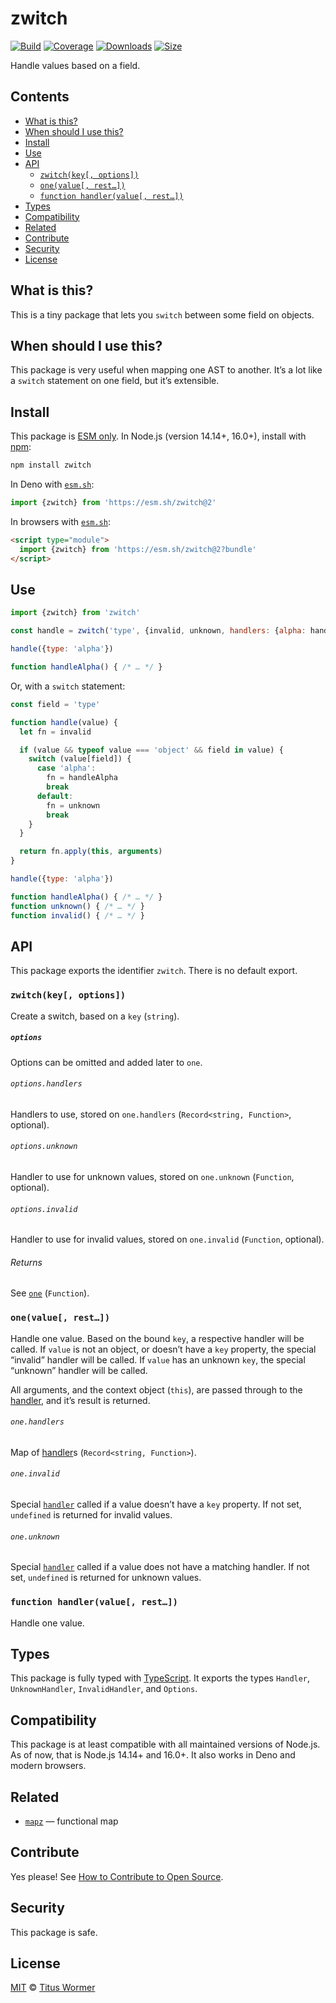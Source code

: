# zwitch

[![Build][build-badge]][build]
[![Coverage][coverage-badge]][coverage]
[![Downloads][downloads-badge]][downloads]
[![Size][size-badge]][size]

Handle values based on a field.

## Contents

*   [What is this?](#what-is-this)
*   [When should I use this?](#when-should-i-use-this)
*   [Install](#install)
*   [Use](#use)
*   [API](#api)
    *   [`zwitch(key[, options])`](#zwitchkey-options)
    *   [`one(value[, rest…])`](#onevalue-rest)
    *   [`function handler(value[, rest…])`](#function-handlervalue-rest)
*   [Types](#types)
*   [Compatibility](#compatibility)
*   [Related](#related)
*   [Contribute](#contribute)
*   [Security](#security)
*   [License](#license)

## What is this?

This is a tiny package that lets you `switch` between some field on objects.

## When should I use this?

This package is very useful when mapping one AST to another.
It’s a lot like a `switch` statement on one field, but it’s extensible.

## Install

This package is [ESM only][esm].
In Node.js (version 14.14+, 16.0+), install with [npm][]:

```sh
npm install zwitch
```

In Deno with [`esm.sh`][esmsh]:

```js
import {zwitch} from 'https://esm.sh/zwitch@2'
```

In browsers with [`esm.sh`][esmsh]:

```html
<script type="module">
  import {zwitch} from 'https://esm.sh/zwitch@2?bundle'
</script>
```

## Use

```js
import {zwitch} from 'zwitch'

const handle = zwitch('type', {invalid, unknown, handlers: {alpha: handleAlpha}})

handle({type: 'alpha'})

function handleAlpha() { /* … */ }
```

Or, with a `switch` statement:

```js
const field = 'type'

function handle(value) {
  let fn = invalid

  if (value && typeof value === 'object' && field in value) {
    switch (value[field]) {
      case 'alpha':
        fn = handleAlpha
        break
      default:
        fn = unknown
        break
    }
  }

  return fn.apply(this, arguments)
}

handle({type: 'alpha'})

function handleAlpha() { /* … */ }
function unknown() { /* … */ }
function invalid() { /* … */ }
```

## API

This package exports the identifier `zwitch`.
There is no default export.

### `zwitch(key[, options])`

Create a switch, based on a `key` (`string`).

##### `options`

Options can be omitted and added later to `one`.

###### `options.handlers`

Handlers to use, stored on `one.handlers` (`Record<string, Function>`,
optional).

###### `options.unknown`

Handler to use for unknown values, stored on `one.unknown` (`Function`,
optional).

###### `options.invalid`

Handler to use for invalid values, stored on `one.invalid` (`Function`,
optional).

###### Returns

See [`one`][one] (`Function`).

### `one(value[, rest…])`

Handle one value.
Based on the bound `key`, a respective handler will be called.
If `value` is not an object, or doesn’t have a `key` property, the special
“invalid” handler will be called.
If `value` has an unknown `key`, the special “unknown” handler will be called.

All arguments, and the context object (`this`), are passed through to the
[handler][], and it’s result is returned.

###### `one.handlers`

Map of [handler][]s (`Record<string, Function>`).

###### `one.invalid`

Special [`handler`][handler] called if a value doesn’t have a `key` property.
If not set, `undefined` is returned for invalid values.

###### `one.unknown`

Special [`handler`][handler] called if a value does not have a matching
handler.
If not set, `undefined` is returned for unknown values.

### `function handler(value[, rest…])`

Handle one value.

## Types

This package is fully typed with [TypeScript][].
It exports the types `Handler`, `UnknownHandler`, `InvalidHandler`, and
`Options`.

## Compatibility

This package is at least compatible with all maintained versions of Node.js.
As of now, that is Node.js 14.14+ and 16.0+.
It also works in Deno and modern browsers.

## Related

*   [`mapz`](https://github.com/wooorm/mapz)
    — functional map

## Contribute

Yes please!
See [How to Contribute to Open Source][contribute].

## Security

This package is safe.

## License

[MIT][license] © [Titus Wormer][author]

<!-- Definitions -->

[build-badge]: https://github.com/wooorm/zwitch/workflows/main/badge.svg

[build]: https://github.com/wooorm/zwitch/actions

[coverage-badge]: https://img.shields.io/codecov/c/github/wooorm/zwitch.svg

[coverage]: https://codecov.io/github/wooorm/zwitch

[downloads-badge]: https://img.shields.io/npm/dm/zwitch.svg

[downloads]: https://www.npmjs.com/package/zwitch

[size-badge]: https://img.shields.io/bundlephobia/minzip/zwitch.svg

[size]: https://bundlephobia.com/result?p=zwitch

[npm]: https://docs.npmjs.com/cli/install

[esm]: https://gist.github.com/sindresorhus/a39789f98801d908bbc7ff3ecc99d99c

[esmsh]: https://esm.sh

[typescript]: https://www.typescriptlang.org

[contribute]: https://opensource.guide/how-to-contribute/

[license]: license

[author]: https://wooorm.com

[one]: [[onevalue-rest]]

[handler]: [[function-handlervalue-rest]]
